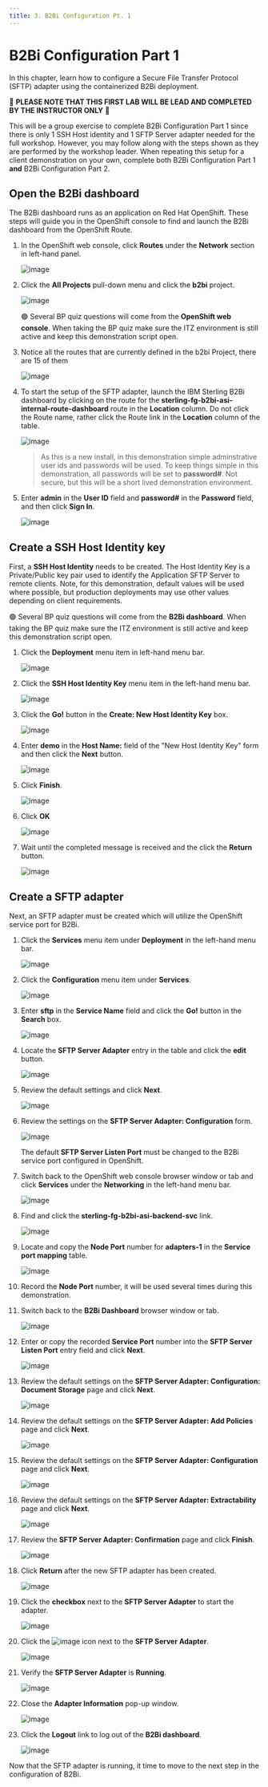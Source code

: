```yaml
---
title: 3. B2Bi Configuration Pt. 1
---
```


# B2Bi Configuration Part 1

In this chapter, learn how to configure a Secure File Transfer Protocol (SFTP) adapter using the containerized B2Bi deployment.

:red_circle: **PLEASE NOTE THAT THIS FIRST LAB WILL BE LEAD AND COMPLETED BY THE INSTRUCTOR ONLY** :red_circle:

This will be a group exercise to complete B2Bi Configuration Part 1 since there is only 1 SSH Host identity and 1 SFTP Server adapter needed for the full workshop. However, you may follow along with the steps shown as they are performed by the workshop leader. When repeating this setup for a client demonstration on your own, complete both B2Bi Configuration Part 1 **and** B2Bi Configuration Part 2.

## Open the B2Bi dashboard

The B2Bi dashboard runs as an application on Red Hat OpenShift. These steps will guide you in the OpenShift console to find and launch the B2Bi dashboard from the OpenShift Route.

1. In the OpenShift web console, click **Routes** under the **Network** section in left-hand panel.

   ![image](_attachments/OSOverviewToRoutes.png)

1. Click the **All Projects** pull-down menu and click the **b2bi** project.

   ![image](_attachments/OSRoutesMenu.png)

   :green_circle: Several BP quiz questions will come from the **OpenShift web console**. When taking the BP quiz make sure the ITZ environment is still active and keep this demonstration script open.

1. Notice all the routes that are currently defined in the b2bi Project, there are 15 of them

   ![image](_attachments/OSB2BiAllRoutes.png)

1. To start the setup of the SFTP adapter, launch the IBM Sterling B2Bi dashboard by clicking on the route for the **sterling-fg-b2bi-asi-internal-route-dashboard** route in the **Location** column. Do not click the Route name, rather click the Route link in the **Location** column of the table.

   ![image](_attachments/OSB2BiDashboardRoute.png)

   > As this is a new install, in this demonstration simple adminstrative user ids and passwords will be used. To keep things simple in this demonstration, all passwords will be set to **password#**. Not secure, but this will be a short lived demonstration environment.

1. Enter **admin** in the **User ID** field and **password#** in the **Password** field, and then click **Sign In**.

   ![image](_attachments/B2BiAdminLogin.png)

## Create a SSH Host Identity key

First, a **SSH Host Identity** needs to be created. The Host Identity Key is a Private/Public key pair used to identify the Application SFTP Server to remote clients. Note, for this demonstration, default values will be used where possible, but production deployments may use other values depending on client requirements.

:green_circle: Several BP quiz questions will come from the **B2Bi dashboard**. When taking the BP quiz make sure the ITZ environment is still active and keep this demonstration script open.

1. Click the **Deployment** menu item in left-hand menu bar.

   ![image](_attachments/B2BiMainMenuToDeployment.png)

1. Click the **SSH Host Identity Key** menu item in the left-hand menu bar.

   ![image](_attachments/B2BiMainMenuDeploymentToHIK.png)

1. Click the **Go!** button in the **Create: New Host Identity Key** box.

   ![image](_attachments/B2BiHIK-CreatePage.png)

1. Enter **demo** in the **Host Name:** field of the "New Host Identity Key" form and then click the **Next** button.

   ![image](_attachments/B2BiHIK-HostName.png)

1. Click **Finish**.

   ![image](_attachments/B2BiHIK-Finish.png)

1. Click **OK**

   ![image](_attachments/B2BiHIKCreated.png)

1. Wait until the completed message is received and the click the **Return** button.

   ![image](_attachments/B2BiHIKCreatedCompleted.png)

## Create a SFTP adapter

Next, an SFTP adapter must be created which will utilize the OpenShift service port for B2Bi.

1. Click the **Services** menu item under **Deployment** in the left-hand menu bar.

   ![image](_attachments/B2BiMainMenuDeploymentToServices.png)

1. Click the **Configuration** menu item under **Services**.

   ![image](_attachments/B2BiMainMenuServicesToConfiguration.png)

1. Enter **sftp** in the **Service Name** field and click the **Go!** button in the **Search** box.

   ![image](_attachments/B2BiServicesConfiguratonForm.png)

1. Locate the **SFTP Server Adapter** entry in the table and click the **edit** button.

   ![image](_attachments/B2BiServicesConfigurationSearchResults.png)

1. Review the default settings and click **Next**.

   ![image](_attachments/B2BiSFTPAdapterName1.png)

1. Review the settings on the **SFTP Server Adapter: Configuration** form.

   ![image](_attachments/B2BiSFTPDefaultSettings1.png)

   The default **SFTP Server Listen Port** must be changed to the B2Bi service port configured in OpenShift.

1. Switch back to the OpenShift web console browser window or tab and click **Services** under the **Networking** in the left-hand menu bar.

   ![image](_attachments/OpenShiftRoutesPageToServices.png)

1. Find and click the **sterling-fg-b2bi-asi-backend-svc** link.

   ![image](_attachments/OSServicesASI.png)

1. Locate and copy the **Node Port** number for **adapters-1** in the **Service port mapping** table.

   ![image](_attachments/OSServicesASIOverview-NodePort.png)

1. Record the **Node Port** number, it will be used several times during this demonstration.

1. Switch back to the **B2Bi Dashboard** browser window or tab.

   ![image](_attachments/B2BiSFTPDefaultSettings1.png)

1. Enter or copy the recorded **Service Port** number into the **SFTP Server Listen Port** entry field and click **Next**.

   ![image](_attachments/B2BiSFTPDefaultSettings2.png)

1. Review the default settings on the **SFTP Server Adapter: Configuration: Document Storage** page and click **Next**.

   ![image](_attachments/B2BiSFTPStroage.png)

1. Review the default settings on the **SFTP Server Adapter: Add Policies** page and click **Next**.

   ![image](_attachments/B2BiSFPPolicies.png)

1. Review the default settings on the **SFTP Server Adapter: Configuration** page and click **Next**.

   ![image](_attachments/B2BiSFTPConfigPage.png)

1. Review the default settings on the **SFTP Server Adapter: Extractability** page and click **Next**.

   ![image](_attachments/B2BiSFTPExtractability.png)

1. Review the **SFTP Server Adapter: Confirmation** page and click **Finish**.

   ![image](_attachments/B2BiSFTPFinish.png)

1. Click **Return** after the new SFTP adapter has been created.

   ![image](_attachments/B2BiSFTPConfirmation.png)

1. Click the **checkbox** next to the **SFTP Server Adapter** to start the adapter.

   ![image](_attachments/B2BiSFTPStartAdapter.png)

1. Click the ![image](_attachments/BangIcon.png) icon next to the **SFTP Server Adapter**.

   ![image](_attachments/B2BiSFTPAdapterEnabled.png)

1. Verify the **SFTP Server Adapter** is **Running**.

   ![image](_attachments/B2BiSFTPAdapterStatus.png)

1. Close the **Adapter Information** pop-up window.

   ![image](_attachments/B2BiSFTPAdapterStatus2.png)

1. Click the **Logout** link to log out of the **B2Bi dashboard**.

   ![image](_attachments/B2BiLogout.png)

Now that the SFTP adapter is running, it time to move to the next step in the configuration of B2Bi.
